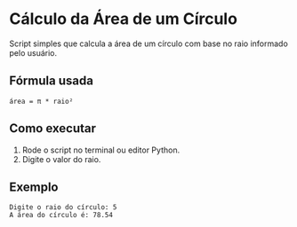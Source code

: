 # Cálculo da Área de um Círculo

Script simples que calcula a área de um círculo com base no raio informado pelo usuário.

## Fórmula usada

```
área = π * raio²
```

## Como executar

1. Rode o script no terminal ou editor Python.
2. Digite o valor do raio.

## Exemplo

```
Digite o raio do círculo: 5
A área do círculo é: 78.54
```